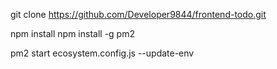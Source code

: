 git clone https://github.com/Developer9844/frontend-todo.git

npm install
npm install -g pm2

pm2 start ecosystem.config.js --update-env